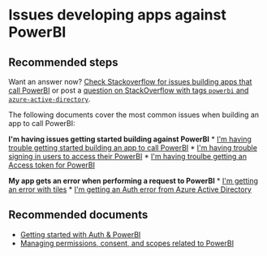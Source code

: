 <properties
  pageTitle="Problems registering my application"
  description="Problems registering my application"
  service="microsoft.aad"
  resource="Microsoft_AAD_IAM"
  authors="danieldobalian"
  selfHelpType="generic"
  supportTopicIds="32596845"
  productPesIds="14785"
  cloudEnvironments="public"
 />

# Issues developing apps against PowerBI

## **Recommended steps**

Want an answer now? [Check Stackoverflow for issues building apps that call PowerBI](https://stackoverflow.com/questions/tagged/powerbi+azure-active-directory) or post a [question on StackOverflow with tags `powerbi` and `azure-active-directory`](https://stackoverflow.com/questions/ask).

The following documents cover the most common issues when building an app to call PowerBI:

**I'm having issues getting started building against PowerBI**
    * [I'm having trouble getting started building an app to call PowerBI](https://docs.microsoft.com/en-us/power-bi/developer/what-can-you-do)
    *  [I'm having trouble signing in users to access their PowerBI](https://docs.microsoft.com/en-us/power-bi/developer/get-azuread-access-token)
    * [I'm having troulbe getting an Access token for PowerBI](https://docs.microsoft.com/en-us/power-bi/developer/walkthrough-push-data-get-token)

**My app gets an error when performing a request to PowerBI** 
    * [I'm getting an error with tiles](https://docs.microsoft.com/en-us/power-bi/refresh-troubleshooting-tile-errors)
    * [I'm getting an Auth error from Azure Active Directory](https://docs.microsoft.com/en-us/azure/active-directory/develop/reference-aadsts-error-codes)

## **Recommended documents**
* [Getting started with Auth & PowerBI](https://docs.microsoft.com/en-us/azure/active-directory/develop/azure-ad-developers-guide)  
* [Managing permissions, consent, and scopes related to PowerBI](https://docs.microsoft.com/en-us/azure/active-directory/develop/v1-permissions-and-consent)  